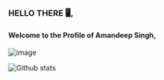 ### HELLO THERE 🖥️, 
#### Welcome to the Profile of Amandeep Singh,

<!--
**Amandeepsingh5/Amandeepsingh5** is a ✨ _special_ ✨ repository because its `README.md` (this file) appears on your GitHub profile.

Here are some ideas to get you started:

- 🔭 I’m currently working on ...
- 🌱 I’m currently learning ...
- 👯 I’m looking to collaborate on ...
- 🤔 I’m looking for help with ...
- 💬 Ask me about ...
- 📫 How to reach me: ...
- 😄 Pronouns: ...
- ⚡ Fun fact: ...
-->
![image](https://user-images.githubusercontent.com/34280127/99584892-8f993780-29b3-11eb-8520-e17d4eed06b1.png)

![Github stats](https://github-readme-stats.vercel.app/api?username=amandeepsingh5)
